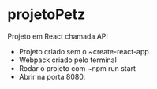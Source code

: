 # projetoPetz
Projeto em React chamada API

- Projeto criado sem o ~create-react-app
- Webpack criado pelo terminal
- Rodar o projeto com ~npm run start
- Abrir na porta 8080.

